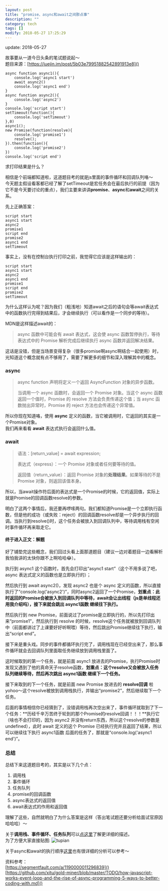 ```yaml
---
layout: post
title: "promise、async和await之间那点事"
description: ""
category: tech
tags: []
modify: 2018-05-27 17:25:29
---
```


update: 2018-05-27


故事要从一道今日头条的笔试题说起～ <br>
题目来源：[https://juejin.im/post/5b03e79951882542891913e8]()

```
async function async1(){
	console.log('async1 start')
	await async2()
	console.log('async1 end')
}
async function async2(){
	console.log('async2')
}
console.log('script start')
setTimeout(function(){
	console.log('setTimeout') 
},0)  
async1();
new Promise(function(resolve){
	console.log('promise1')
	resolve();
}).then(function(){
	console.log('promise2')
})
console.log('script end')
```
求打印结果是什么？

相信是个前端都知道啦，这道题目考的就是js里面的事件循环和回调队列咯～<br>
今天题主假设看客都已经了解了setTimeout是宏任务会在最后执行的前提（因为它不是今天要讨论的重点），我们主要来讲讲**promise**、**async**和**await**之间的关系。

先上正确答案：

```
script start
async1 start
async2
promise1
script end
promise2
async1 end
setTimeout
```
事实上，没有在控制台执行打印之前，我觉得它应该是这样输出的：

```
script start
async1 start
async2
async1 end
promise1
script end
promise2
setTimeout
```
为什么这样认为呢？因为我们（粗浅地）知道await之后的语句会等await表达式中的函数执行完得到结果后，才会继续执行（可以看作是一个同步的等待）。

MDN是这样描述await的：
> async 函数中可能会有 await 表达式，这会使 async 函数暂停执行，等待表达式中的 Promise 解析完成后继续执行 async 函数并返回解决结果。

这话是没错，但是当场景变得复杂（很多promise啊async啊结合一起使用）时，光知道这个概念就有点不够用了，需要了解更多的细节和深入理解其中的概念。

### async ###
> async function 声明将定义一个返回 AsyncFunction 对象的异步函数。
> 
> 当调用一个 async 函数时，会返回一个 Promise 对象。当这个 async 函数返回一个值时，Promise 的 resolve 方法会负责传递这个值；当 async 函数抛出异常时，Promise 的 reject 方法也会传递这个异常值。

所以你现在知道咯，使用 **async** 定义的函数，当它被调用时，它返回的其实是一个Promise对象。<br>
我们再来看看 **await** 表达式执行会返回什么值。

### await ###
> 语法：[return_value] = await expression;
> 
> 表达式（express）：一个 Promise 对象或者任何要等待的值。
> 
> 返回值（return_value）：返回 Promise 对象的**处理结果**。如果等待的不是 Promise 对象，则返回该值本身。

所以，当await操作符后面的表达式是一个Promise的时候，它的返回值，实际上就是Promise的回调函数resolve的参数。

明白了这两个事情后，我还要再啰嗦两句。我们都知道Promise是一个立即执行函数，但是他的成功（或失败：reject）的回调函数resolve却是一个异步执行的回调。当执行到resolve()时，这个任务会被放入到回调队列中，等待调用栈有空闲时事件循环再来取走它。

#### 终于进入正文：解题 ####

好了铺垫完这些概念，我们回过头看上面那道题目（建议一边对着题目一边看解析我怕我讲的太快你跟不上啊哈哈😂）。

执行到 async1 这个函数时，首先会打印出“async1 start”（这个不用多说了吧，async 表达式定义的函数也是立即执行的）；

然后执行到 await async2()，发现 async2 也是个 async 定义的函数，所以直接执行了“console.log('async2')”，同时async2返回了一个Promise，**划重点：此时返回的Promise会被放入到回调队列中等待，await会让出线程（js是单线程还用我介绍吗），接下来就会跳出 async1函数 继续往下执行。**

然后执行到 new Promise，前面说过了promise是立即执行的，所以先打印出来“promise1”，然后执行到 resolve 的时候，resolve这个任务就被放到回调队列中（前面都讲过了上课要好好听啊喂）等待，然后跳出Promise继续往下执行，输出“script end”。

接下来是重头戏。同步的事件都循环执行完了，调用栈现在已经空出来了，那么事件循环就会去回调队列里面取任务继续放到调用栈里面了。

这时候取到的第一个任务，就是前面 async1 放进去的Promise，执行Promise时发现又遇到了他的真命天子resolve函数，**划重点：这个resolve又会被放入任务队列继续等待，然后再次跳出 async1函数 继续下一个任务。**

接下来取到的下一个任务，就是前面 new Promise 放进去的 **resolve回调** 啦 yohoo～这个resolve被放到调用栈执行，并输出“promise2”，然后继续取下一个任务。

后面的事情相信你已经猜到了，没错调用栈再次空出来了，事件循环就取到了下一个任务：**历经千辛万苦终于轮到的那个Promise的resolve回调！！！**执行它（啥也不会打印的，因为 async2 并没有return东西，所以这个resolve的参数是undefined），此时 await 定义的这个 Promise 已经执行完并且返回了结果，所以可以继续往下执行 async1函数 后面的任务了，那就是“console.log('async1 end')”。

### 总结 ###
总结下来这道题目考的，其实是以下几个点：

1. 调用栈
1. 事件循环
1. 任务队列
1. promise的回调函数
1. async表达式的返回值
1. await表达式的作用和返回值

理解了这些，自然就明白了为什么答案是这样（答出笔试题还要分析给面试官原因哈哈哈）～

关于**调用栈、事件循环、任务队列**可以[点这里](https://github.com/xitu/gold-miner/blob/master/TODO/how-javascript-works-event-loop-and-the-rise-of-async-programming-5-ways-to-better-coding-with.md)了解更详细的描述。<br>
为了方便大家直接贴图:
![tupian](https://camo.githubusercontent.com/bd3cc88e02a70dbd46694ef8ad2f0b5741725d7e/68747470733a2f2f63646e2d696d616765732d312e6d656469756d2e636f6d2f6d61782f3830302f312a4641394e47784e42362d76316f4932714745746c52512e706e67)

关于async和await的执行顺序[这里](https://segmentfault.com/a/1190000011296839)也有很详细的分析可以参考～

资料参考：<br>
[https://segmentfault.com/a/1190000011296839]()<br>
[https://github.com/xitu/gold-miner/blob/master/TODO/how-javascript-works-event-loop-and-the-rise-of-async-programming-5-ways-to-better-coding-with.md]()

